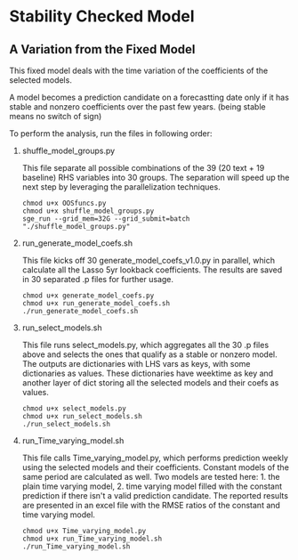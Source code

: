 # Stability Checked Model
## A Variation from the Fixed Model

This fixed model deals with the time variation of the coefficients of the selected models.

A model becomes a prediction candidate on a forecastting date only if it has stable and nonzero coefficients over
the past few years. (being stable means no switch of sign)

To perform the analysis, run the files in following order:

1. shuffle_model_groups.py
    
    This file separate all possible combinations of the 39 (20 text + 19 baseline) RHS variables into 30 groups.
    The separation will speed up the next step by leveraging the parallelization techniques.
    
    ```
    chmod u+x OOSfuncs.py
    chmod u+x shuffle_model_groups.py
    sge_run --grid_mem=32G --grid_submit=batch "./shuffle_model_groups.py"
    ```
    
2. run_generate_model_coefs.sh
    
    This file kicks off 30 generate_model_coefs_v1.0.py in parallel, which calculate all the Lasso 5yr lookback coefficients.
    The results are saved in 30 separated .p files for further usage.
    
    ```
    chmod u+x generate_model_coefs.py
    chmod u+x run_generate_model_coefs.sh
    ./run_generate_model_coefs.sh
    ```
    
3. run_select_models.sh
    
    This file runs select_models.py, which aggregates all the 30 .p files above and selects the ones that
    qualify as a stable or nonzero model.
    The outputs are dictionaries with LHS vars as keys, with some dictionaries as values. 
    These dictionaries have weektime as key and another layer of dict storing all the selected models and their coefs as values.

    ```
    chmod u+x select_models.py
    chmod u+x run_select_models.sh
    ./run_select_models.sh
    ```
    
4. run_Time_varying_model.sh
    
    This file calls Time_varying_model.py, which performs prediction weekly using the selected models
    and their coefficients. Constant models of the same period are calculated as well.
    Two models are tested here: 1. the plain time varying model, 2. time varying model filled with the constant prediction 
    if there isn't a valid prediction candidate. 
    The reported results are presented in an excel file with the RMSE ratios of the constant and time varying model.

    ```
    chmod u+x Time_varying_model.py
    chmod u+x run_Time_varying_model.sh
    ./run_Time_varying_model.sh
    ```
